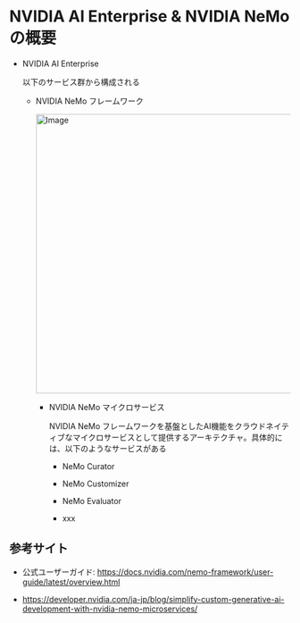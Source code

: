 # NVIDIA AI Enterprise & NVIDIA NeMo の概要


- NVIDIA AI Enterprise


    以下のサービス群から構成される

    - NVIDIA NeMo フレームワーク

        <img width="500" alt="Image" src="https://github.com/user-attachments/assets/2f7f7ff5-7740-45ff-aef7-e9730167dae8" />

        - NVIDIA NeMo マイクロサービス

            NVIDIA NeMo フレームワークを基盤としたAI機能をクラウドネイティブなマイクロサービスとして提供するアーキテクチャ。具体的には、以下のようなサービスがある

            - NeMo Curator

            - NeMo Customizer

            - NeMo Evaluator

            - xxx

## 参考サイト

- 公式ユーザーガイド: https://docs.nvidia.com/nemo-framework/user-guide/latest/overview.html

- https://developer.nvidia.com/ja-jp/blog/simplify-custom-generative-ai-development-with-nvidia-nemo-microservices/